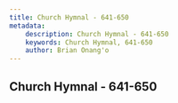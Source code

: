 ```yaml
---
title: Church Hymnal - 641-650
metadata:
    description: Church Hymnal - 641-650
    keywords: Church Hymnal, 641-650
    author: Brian Onang'o
---
```



## Church Hymnal - 641-650
  